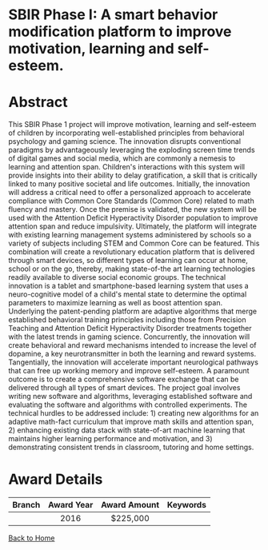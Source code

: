 
SBIR Phase I: A smart behavior modification platform to improve motivation, learning and self-esteem.
=====================================================================================================

# Abstract


This SBIR Phase 1 project will improve motivation, learning and self-esteem of children by incorporating well-established principles from behavioral psychology and gaming science. The innovation disrupts conventional paradigms by advantageously leveraging the exploding screen time trends of digital games and social media, which are commonly a nemesis to learning and attention span. Children's interactions with this system will provide insights into their ability to delay gratification, a skill that is critically linked to many positive societal and life outcomes. Initially, the innovation will address a critical need to offer a personalized approach to accelerate compliance with Common Core Standards (Common Core) related to math fluency and mastery. Once the premise is validated, the new system will be used with the Attention Deficit Hyperactivity Disorder population to improve attention span and reduce impulsivity. Ultimately, the platform will integrate with existing learning management systems administered by schools so a variety of subjects including STEM and Common Core can be featured. This combination will create a revolutionary education platform that is delivered through smart devices, so different types of learning can occur at home, school or on the go, thereby, making state-of-the art learning technologies readily available to diverse social economic groups. The technical innovation is a tablet and smartphone-based learning system that uses a neuro-cognitive model of a child's mental state to determine the optimal parameters to maximize learning as well as boost attention span. Underlying the patent-pending platform are adaptive algorithms that merge established behavioral training principles including those from Precision Teaching and Attention Deficit Hyperactivity Disorder treatments together with the latest trends in gaming science. Concurrently, the innovation will create behavioral and reward mechanisms intended to increase the level of dopamine, a key neurotransmitter in both the learning and reward systems. Tangentially, the innovation will accelerate important neurological pathways that can free up working memory and improve self-esteem. A paramount outcome is to create a comprehensive software exchange that can be delivered through all types of smart devices. The project goal involves writing new software and algorithms, leveraging established software and evaluating the software and algorithms with controlled experiments. The technical hurdles to be addressed include: 1) creating new algorithms for an adaptive math-fact curriculum that improve math skills and attention span, 2) enhancing existing data stack with state-of-art machine learning that maintains higher learning performance and motivation, and 3) demonstrating consistent trends in classroom, tutoring and home settings.  

# Award Details

|Branch|Award Year|Award Amount|Keywords|
| :---: | :---: | :---: | :---: |
||2016|$225,000||
  
  


[Back to Home](https://github.com/chrischow/dod_sbir_awards/JT/#251)
